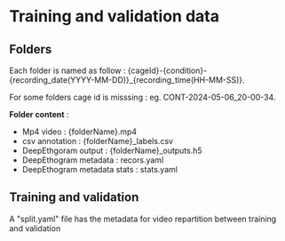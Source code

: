 # Training and validation data
## Folders
Each folder is named as follow : {cageId}-{condition}-{recording_date(YYYY-MM-DD)}_{recording_time(HH-MM-SS)}.

For some folders cage id is misssing : eg. CONT-2024-05-06_20-00-34.

**Folder content** :
- Mp4 video : {folderName}.mp4
- csv annotation : {folderName}_labels.csv
- DeepEthgoram output : {folderName}_outputs.h5
- DeepEthogram metadata : recors.yaml
- DeepEthogram metadata stats : stats.yaml
  
## Training and validation
A "split.yaml" file has the metadata for video repartition between training and validation